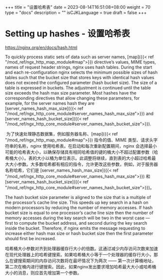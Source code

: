 +++
title = "设置哈希表"
date = 2023-08-14T16:51:08+08:00
weight = 70
type = "docs"
description = ""
isCJKLanguage = true
draft = false
+++

# Setting up hashes - 设置哈希表

https://nginx.org/en/docs/hash.html

To quickly process static sets of data such as server names, [map]({{< ref "/mod_ref/ngx_http_map_module#map">}}) directive’s values, MIME types, names of request header strings, nginx uses hash tables. During the start and each re-configuration nginx selects the minimum possible sizes of hash tables such that the bucket size that stores keys with identical hash values does not exceed the configured parameter (hash bucket size). The size of a table is expressed in buckets. The adjustment is continued until the table size exceeds the hash max size parameter. Most hashes have the corresponding directives that allow changing these parameters, for example, for the server names hash they are [server_names_hash_max_size]({{< ref "/mod_ref/ngx_http_core_module#server_names_hash_max_size">}}) and [server_names_hash_bucket_size]({{< ref "/mod_ref/ngx_http_core_module#server_names_hash_bucket_size">}}).

​	为了快速处理静态数据集，例如服务器名称、[map]({{< ref "/mod_ref/ngx_http_map_module#map">}}) 指令的值、MIME 类型、请求头字符串的名称，nginx 使用哈希表。在启动和每次重新配置期间，nginx 会选择最小可能的哈希表大小，以确保存储具有相同哈希值的键的桶大小不超过配置参数（哈希桶大小）。表的大小以桶为单位表示。此调整将继续，直到表的大小超过哈希最大大小参数。大多数哈希都有相应的指令，允许更改这些参数，例如，对于服务器名称哈希，它们是 [server_names_hash_max_size]({{< ref "/mod_ref/ngx_http_core_module#server_names_hash_max_size">}}) 和 [server_names_hash_bucket_size]({{< ref "/mod_ref/ngx_http_core_module#server_names_hash_bucket_size">}})。



The hash bucket size parameter is aligned to the size that is a multiple of the processor’s cache line size. This speeds up key search in a hash on modern processors by reducing the number of memory accesses. If hash bucket size is equal to one processor’s cache line size then the number of memory accesses during the key search will be two in the worst case — first to compute the bucket address, and second during the key search inside the bucket. Therefore, if nginx emits the message requesting to increase either hash max size or hash bucket size then the first parameter should first be increased.

​	哈希桶大小参数对齐到处理器缓存行大小的倍数。这通过减少内存访问次数来加速在现代处理器上的哈希键搜索。如果哈希桶大小等于一个处理器的缓存行大小，那么在键搜索期间的内存访问次数将在最坏情况下为两次 —— 第一次计算桶地址，第二次在桶内进行键搜索。因此，如果nginx发出要求增加哈希最大大小或哈希桶大小的消息，则应首先增加第一个参数。